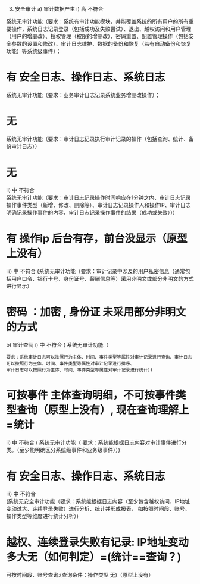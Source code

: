 3)	安全审计
a)	审计数据产生
i)	高  不符合  


系统无审计功能（要求：系统有审计功能模块，并能覆盖系统的所有用户的所有重要操作，系统日志记录登录（包括成功及失败尝试）、退出、越权访问和用户管理（用户的增删改）、授权管理（权限的增删改）、密码重置、配置管理操作（包括安全参数的设置和修改）、审计日志维护、数据的备份和恢复（若有自动备份和恢复功能）等系统级事件）；
# 有  安全日志、操作日志、系统日志


系统无审计功能（要求：业务审计日志记录系统业务增删改操作）；
# 无

系统无审计功能（要求：审计日志记录执行审计记录的操作（包括查询、统计、备份审计日志））
# 无

ii)	中  不符合  
    系统无审计功能（要求：审计日志记录操作时间响应在1分钟之内、审计日志记录操作事件类型（新增、修改、删除等）、审计日志记录操作人和操作IP、审计日志明确记录操作事件的内容、审计日志记录操作事件的结果（成功或失败））)
# 有  操作ip 后台有存，前台没显示（原型上没有）

iii)	中  不符合  (系统无审计功能（要求：审计记录中涉及的用户私密信息（通常包括用户口令、银行卡号、身份证号、薪酬信息等）采用非明文或部分非明文的方式进行显示） 
# 密码 ：加密 , 身份证 未采用部分非明文的方式

b)	审计查阅
i)	中  不符合  (
    系统无审计功能（
    
    要求：系统审计日志可以按照行为主体、时间、事件类型等属性对审计记录进行查询、审计日志可以按照行为主体、时间、事件类型等属性对审计记录进行排序、
    审计日志可以按照行为主体、时间、事件类型等属性对审计记录进行统计）)
# 可按事件 主体查询明细，不可按事件类型查询（原型上没有）, 现在查询理解上=统计



ii)	中  不符合  (
    系统无审计功能（
    要求：系统能根据日志内容对审计事件进行分类。（至少能明确区分系统级事件和业务级事件））)
# 有  安全日志、操作日志、系统日志

iii)	中  不符合  
   (系统无安全审计功能（要求：系统能根据日志内容（至少包含越权访问、IP地址变动过大、连续登录失败）进行分析、统计并形成报表，
   如按照时间段、账号、操作类型等维度进行统计分析）)
# 越权、连续登录失败有记录: IP地址变动多大无（如何判定）=(统计==查询？)
  可按时间段、账号查询:(查询条件：操作类型 无)（原型上没有）

